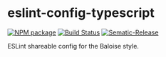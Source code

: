# eslint-config-typescript

[![NPM package](https://img.shields.io/npm/v/@baloise/eslint-config-typescript)](https://www.npmjs.com/package/@baloise/eslint-config-typescript)
[![Build Status](https://travis-ci.org/baloise/eslint-config-typescript.svg?branch=master)](https://travis-ci.org/baloise/eslint-config-typescript)
[![Sematic-Release](https://img.shields.io/badge/%20%20%F0%9F%93%A6%F0%9F%9A%80-semantic--release-e10079.svg)](https://github.com/semantic-release/semantic-release)

ESLint shareable config for the Baloise style.


